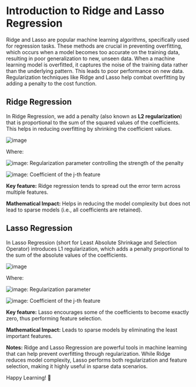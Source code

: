 # **Introduction to Ridge and Lasso Regression**

Ridge and Lasso are popular machine learning algorithms, specifically used for regression tasks. These methods are crucial in preventing overfitting, which occurs when a model becomes too accurate on the training data, resulting in poor generalization to new, unseen data.
When a machine learning model is overfitted, it captures the noise of the training data rather than the underlying pattern. This leads to poor performance on new data. Regularization techniques like Ridge and Lasso help combat overfitting by adding a penalty to the cost function.

## **Ridge Regression**
In Ridge Regression, we add a penalty (also known as **L2 regularization**) that is proportional to the sum of the squared values of the coefficients. This helps in reducing overfitting by shrinking the coefficient values.

![image](https://github.com/user-attachments/assets/9c3ea2c6-8159-4daa-b5cc-686326b8ed5b)

Where:

![image](https://github.com/user-attachments/assets/3ac63d22-05b0-43a1-b50a-6ba1140def5d): Regularization parameter controlling the strength of the penalty

![image](https://github.com/user-attachments/assets/59d81b78-6edf-458b-9a3d-fa09e6efda91): Coefficient of the j-th feature

**Key feature:** Ridge regression tends to spread out the error term across multiple features.

**Mathematical Impact:** Helps in reducing the model complexity but does not lead to sparse models (i.e., all coefficients are retained).

## **Lasso Regression**
In Lasso Regression (short for Least Absolute Shrinkage and Selection Operator) introduces L1 regularization, which adds a penalty proportional to the sum of the absolute values of the coefficients.

![image](https://github.com/user-attachments/assets/24d24a6a-4c27-47a5-bbed-125be1043ce0)

Where:

![image](https://github.com/user-attachments/assets/d877c0af-9376-4c7a-b9bf-5fbdf583231f): Regularization parameter

![image](https://github.com/user-attachments/assets/965f6508-660e-4644-813d-1e0563db9041): Coefficient of the j-th feature

**Key feature:** Lasso encourages some of the coefficients to become exactly zero, thus performing feature selection.

**Mathematical Impact:** Leads to sparse models by eliminating the least important features.

**Notes:**
Ridge and Lasso Regression are powerful tools in machine learning that can help prevent overfitting through regularization. While Ridge reduces model complexity, Lasso performs both regularization and feature selection, making it highly useful in sparse data scenarios.

Happy Learning! 🎉
